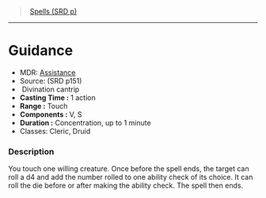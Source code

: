 ﻿---
!SpellItem
Family: SpellVO
Name: Guidance
AltName: '[Assistance](hd_spells_assistance.md)'
Type: Divination
Level: cantrip
CastingTime: 1 action
Range: Touch
Components: V, S
Duration: Concentration, up to 1 minute
Classes: Cleric, Druid
Source: (SRD p151)
Id: spells_vo.md#guidance
ParentLink: spells_vo.md#spells-srd-p
ParentName: Spells (SRD p)
NameLevel: 1
Attributes: {}
---
> [Spells (SRD p)](srd_spells.md)

---

# Guidance

- MDR: [Assistance](hd_spells_assistance.md)
- Source: (SRD p151)
-  Divination cantrip
- **Casting Time :** 1 action
- **Range :** Touch
- **Components :** V, S
- **Duration :** Concentration, up to 1 minute
- Classes: Cleric, Druid

### Description

You touch one willing creature. Once before the spell ends, the target can roll a d4 and add the number rolled to one ability check of its choice. It can roll the die before or after making the ability check. The spell then ends.

